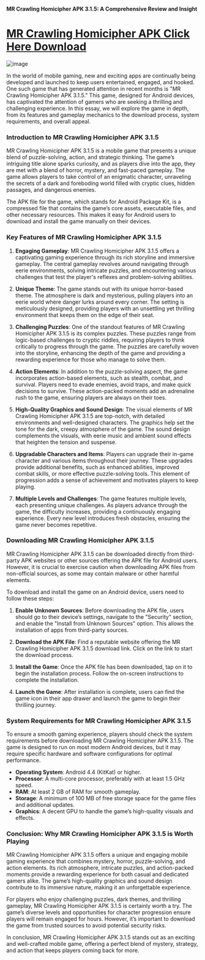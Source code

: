 **MR Crawling Homicipher APK 3.1.5: A Comprehensive Review and Insight**

# [MR Crawling Homicipher APK Click Here Download](https://mr-crawling-homicipher.modfyp.com/)

![image](https://github.com/user-attachments/assets/99efbe7b-d3d7-4a75-bcd9-5784651314b2)

In the world of mobile gaming, new and exciting apps are continually being developed and launched to keep users entertained, engaged, and hooked. One such game that has generated attention in recent months is "MR Crawling Homicipher APK 3.1.5." This game, designed for Android devices, has captivated the attention of gamers who are seeking a thrilling and challenging experience. In this essay, we will explore the game in depth, from its features and gameplay mechanics to the download process, system requirements, and overall appeal.

### Introduction to MR Crawling Homicipher APK 3.1.5

MR Crawling Homicipher APK 3.1.5 is a mobile game that presents a unique blend of puzzle-solving, action, and strategic thinking. The game’s intriguing title alone sparks curiosity, and as players dive into the app, they are met with a blend of horror, mystery, and fast-paced gameplay. The game allows players to take control of an enigmatic character, unraveling the secrets of a dark and foreboding world filled with cryptic clues, hidden passages, and dangerous enemies.

The APK file for the game, which stands for Android Package Kit, is a compressed file that contains the game’s core assets, executable files, and other necessary resources. This makes it easy for Android users to download and install the game manually on their devices.

### Key Features of MR Crawling Homicipher APK 3.1.5

1. **Engaging Gameplay**:
   MR Crawling Homicipher APK 3.1.5 offers a captivating gaming experience through its rich storyline and immersive gameplay. The central gameplay revolves around navigating through eerie environments, solving intricate puzzles, and encountering various challenges that test the player's reflexes and problem-solving abilities.

2. **Unique Theme**:
   The game stands out with its unique horror-based theme. The atmosphere is dark and mysterious, pulling players into an eerie world where danger lurks around every corner. The setting is meticulously designed, providing players with an unsettling yet thrilling environment that keeps them on the edge of their seat.

3. **Challenging Puzzles**:
   One of the standout features of MR Crawling Homicipher APK 3.1.5 is its complex puzzles. These puzzles range from logic-based challenges to cryptic riddles, requiring players to think critically to progress through the game. The puzzles are carefully woven into the storyline, enhancing the depth of the game and providing a rewarding experience for those who manage to solve them.

4. **Action Elements**:
   In addition to the puzzle-solving aspect, the game incorporates action-based elements, such as stealth, combat, and survival. Players need to evade enemies, avoid traps, and make quick decisions to survive. These action-packed moments add an adrenaline rush to the game, ensuring players are always on their toes.

5. **High-Quality Graphics and Sound Design**:
   The visual elements of MR Crawling Homicipher APK 3.1.5 are top-notch, with detailed environments and well-designed characters. The graphics help set the tone for the dark, creepy atmosphere of the game. The sound design complements the visuals, with eerie music and ambient sound effects that heighten the tension and suspense.

6. **Upgradable Characters and Items**:
   Players can upgrade their in-game character and various items throughout their journey. These upgrades provide additional benefits, such as enhanced abilities, improved combat skills, or more effective puzzle-solving tools. This element of progression adds a sense of achievement and motivates players to keep playing.

7. **Multiple Levels and Challenges**:
   The game features multiple levels, each presenting unique challenges. As players advance through the game, the difficulty increases, providing a continuously engaging experience. Every new level introduces fresh obstacles, ensuring the game never becomes repetitive.

### Downloading MR Crawling Homicipher APK 3.1.5

MR Crawling Homicipher APK 3.1.5 can be downloaded directly from third-party APK websites or other sources offering the APK file for Android users. However, it is crucial to exercise caution when downloading APK files from non-official sources, as some may contain malware or other harmful elements.

To download and install the game on an Android device, users need to follow these steps:

1. **Enable Unknown Sources**: Before downloading the APK file, users should go to their device’s settings, navigate to the "Security" section, and enable the "Install from Unknown Sources" option. This allows the installation of apps from third-party sources.

2. **Download the APK File**: Find a reputable website offering the MR Crawling Homicipher APK 3.1.5 download link. Click on the link to start the download process.

3. **Install the Game**: Once the APK file has been downloaded, tap on it to begin the installation process. Follow the on-screen instructions to complete the installation.

4. **Launch the Game**: After installation is complete, users can find the game icon in their app drawer and launch the game to begin their thrilling journey.

### System Requirements for MR Crawling Homicipher APK 3.1.5

To ensure a smooth gaming experience, players should check the system requirements before downloading MR Crawling Homicipher APK 3.1.5. The game is designed to run on most modern Android devices, but it may require specific hardware and software configurations for optimal performance.

- **Operating System**: Android 4.4 (KitKat) or higher.
- **Processor**: A multi-core processor, preferably with at least 1.5 GHz speed.
- **RAM**: At least 2 GB of RAM for smooth gameplay.
- **Storage**: A minimum of 100 MB of free storage space for the game files and additional updates.
- **Graphics**: A decent GPU to handle the game’s high-quality visuals and effects.

### Conclusion: Why MR Crawling Homicipher APK 3.1.5 is Worth Playing

MR Crawling Homicipher APK 3.1.5 offers a unique and engaging mobile gaming experience that combines mystery, horror, puzzle-solving, and action elements. Its rich atmosphere, intricate puzzles, and action-packed moments provide a rewarding experience for both casual and dedicated gamers alike. The game’s high-quality graphics and sound design contribute to its immersive nature, making it an unforgettable experience.

For players who enjoy challenging puzzles, dark themes, and thrilling gameplay, MR Crawling Homicipher APK 3.1.5 is certainly worth a try. The game’s diverse levels and opportunities for character progression ensure players will remain engaged for hours. However, it’s important to download the game from trusted sources to avoid potential security risks.

In conclusion, MR Crawling Homicipher APK 3.1.5 stands out as an exciting and well-crafted mobile game, offering a perfect blend of mystery, strategy, and action that keeps players coming back for more.
